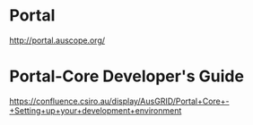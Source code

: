 # Portal 

http://portal.auscope.org/ 

# Portal-Core Developer's Guide

https://confluence.csiro.au/display/AusGRID/Portal+Core+-+Setting+up+your+development+environment
